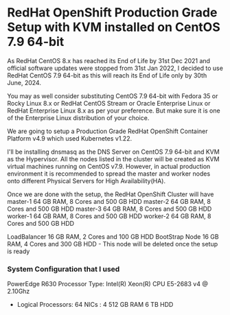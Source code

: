 # RedHat OpenShift Production Grade Setup with KVM installed on CentOS 7.9 64-bit
As RedHat CentOS 8.x has reached its End of Life by 31st Dec 2021 and official software updates were stopped from 31st Jan 2022, I decided to use RedHat CentOS 7.9 64-bit as this will reach its End of Life only by 30th June, 2024.

You may as well consider substituting CentOS 7.9 64-bit with Fedora 35 or Rocky Linux 8.x or RedHat CentOS Stream or Oracle Enterprise Linux or RedHat Enterprise Linux 8.x as per your preference. But make sure it is one of the Enterprise Linux distribution of your choice.

We are going to setup a Production Grade RedHat OpenShift Container Platform v4.9 which used Kubernetes v1.22.

I'll be installing dnsmasq as the DNS Server on CentOS 7.9 64-bit and KVM as the Hypervisor.  All the nodes listed in the cluster
will be created as KVM virtual machines running on CentOS v7.9. However, in actual production environment it is recommended to spread the master and worker nodes onto different Physical Servers for High Availability(HA).

Once we are done with the setup, the RedHat OpenShift Cluster will have 
master-1        64 GB RAM, 8 Cores and 500 GB HDD
master-2        64 GB RAM, 8 Cores and 500 GB HDD
master-3        64 GB RAM, 8 Cores and 500 GB HDD
worker-1        64 GB RAM, 8 Cores and 500 GB HDD
worker-2        64 GB RAM, 8 Cores and 500 GB HDD

LoadBalancer    16 GB RAM, 2 Cores and 100 GB HDD
BootStrap Node  16 GB RAM, 4 Cores and 300 GB HDD  - This node will be deleted once the setup is ready

### System Configuration that I used
PowerEdge R630 
Processor Type: Intel(R) Xeon(R) CPU E5-2683 v4 @ 2.10Ghz
  - Logical Processors: 64
NICs : 4
512 GB RAM
6 TB HDD
